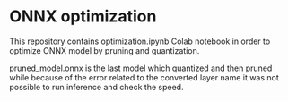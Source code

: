 # ONNX optimization
This repository contains optimization.ipynb Colab notebook in order to optimize ONNX model by pruning and quantization.

pruned_model.onnx is the last model which quantized and then pruned while because of the error related to the converted layer name it was not possible to run inference and check the speed. 
